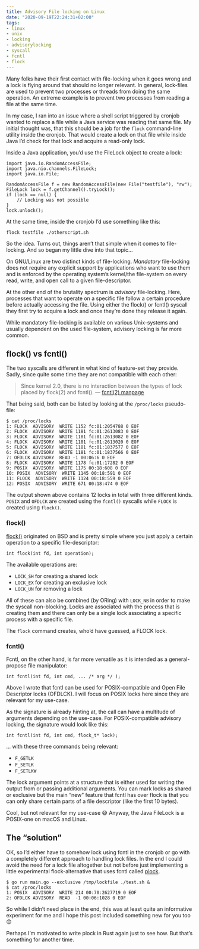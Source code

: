 ```yaml
---
title: Advisory File locking on Linux
date: "2020-09-19T22:24:31+02:00"
tags:
- linux
- unix
- locking
- advisorylocking
- syscall
- fcntl
- flock
---
```


Many folks have their first contact with file-locking when it goes wrong and a lock is flying around that should no longer relevant. In general, lock-files are used to prevent two processes or threads from doing the same operation. An extreme example is to prevent two processes from reading a file at the same time.

In my case, I ran into an issue where a shell script triggered by cronjob wanted to replace a file while a Java service was reading that same file. My initial thought was, that this should be a job for the `flock` command-line utility inside the cronjob. That would create a lock on that file while inside Java I’d check for that lock and acquire a read-only lock.

Inside a Java application, you’d use the FileLock object to create a lock:

	import java.io.RandomAccessFile;
	import java.nio.channels.FileLock;
	import java.io.File;
	
	RandomAccessFile f = new RandomAccessFile(new File("testfile"), "rw");
	FileLock lock = f.getChannel().tryLock();
	if (lock == null) {
		// Locking was not possible
	}
	lock.unlock();

At the same time, inside the cronjob I’d use something like this:

	flock testfile ./otherscript.sh

So the idea. Turns out, things aren’t that simple when it comes to file-locking. And so began my little dive into that topic…

On GNU/Linux are two distinct kinds of file-locking. *Mandatory* file-locking does not require any explicit support by applications who want to use them and is enforced by the operating system’s kernel/the file-system on every read, write, and open call to a given file-descriptor.

At the other end of the brutality spectrum is *advisory* file-locking. Here, processes that want to operate on a specific file follow a certain procedure before actually accessing the file. Using either the flock() or fcntl() syscall they first try to acquire a lock and once they’re done they release it again.

While mandatory file-locking is available on various Unix-systems and usually dependent on the used file-system, advisory locking is far more common.

## flock() vs fcntl()

The two syscalls are different in what kind of feature-set they provide. Sadly, since quite some time they are not compatible with each other:

> Since kernel 2.0, there is no interaction between the types of lock placed by flock(2) and fcntl().
> — [fcntl(2) manpage](https://linux.die.net/man/2/fcntl)

That being said, both can be listed by looking at the `/proc/locks` pseudo-file:

	$ cat /proc/locks
	1: FLOCK  ADVISORY  WRITE 1152 fc:01:2054788 0 EOF
	2: FLOCK  ADVISORY  WRITE 1181 fc:01:2613083 0 EOF
	3: FLOCK  ADVISORY  WRITE 1181 fc:01:2613082 0 EOF
	4: FLOCK  ADVISORY  WRITE 1181 fc:01:2613020 0 EOF
	5: FLOCK  ADVISORY  WRITE 1181 fc:01:1837577 0 EOF
	6: FLOCK  ADVISORY  WRITE 1181 fc:01:1837566 0 EOF
	7: OFDLCK ADVISORY  READ -1 00:06:6 0 EOF
	8: FLOCK  ADVISORY  WRITE 1178 fc:01:17282 0 EOF
	9: POSIX  ADVISORY  WRITE 1175 00:18:608 0 EOF
	10: POSIX  ADVISORY  WRITE 1145 00:18:591 0 EOF
	11: FLOCK  ADVISORY  WRITE 1124 00:18:559 0 EOF
	12: POSIX  ADVISORY  WRITE 671 00:18:474 0 EOF

The output shown above contains 12 locks in total with three different kinds. `POSIX` and `OFDLCK` are created using the `fcntl()` syscalls while `FLOCK` is created using `flock()`.

### flock()

[flock()](https://linux.die.net/man/2/flock) originated on BSD and is pretty simple where you just apply a certain operation to a specific file-descriptor:

	int flock(int fd, int operation);

The available operations are:

- `LOCK_SH` for creating a shared lock
- `LOCK_EX` for creating an exclusive lock
- `LOCK_UN` for removing a lock

All of these can also be combined (by ORing) with `LOCK_NB` in order to make the syscall non-blocking. Locks are associated with the process that is creating them and there can only be a single lock associating a specific process with a specific file.

The `flock` command creates, who’d have guessed, a FLOCK lock.

### fcntl()

Fcntl, on the other hand, is far more versatile as it is intended as a general-propose file manipulator:

	int fcntl(int fd, int cmd, ... /* arg */ );

Above I wrote that fcntl can be used for POSIX-compatible and Open File Descriptor locks (OFDLCK). I will focus on POSIX locks here since they are relevant for my use-case.

As the signature is already hinting at, the call can have a multitude of arguments depending on the use-case. For POSIX-compatible advisory locking, the signature would look like this:

	int fcntl(int fd, int cmd, flock_t* lock);

… with these three commands being relevant:

- `F_GETLK`
- `F_SETLK`
- `F_SETLKW`

The lock argument points at a structure that is either used for writing the output from or passing additional arguments. You can mark locks as shared or exclusive but the main “new” feature that fcntl has over flock is that you can only share certain parts of a file descriptor (like the first 10 bytes).

Cool, but not relevant for my use-case 😅 Anyway, the Java FileLock is a POSIX-one on macOS and Linux.

## The “solution”

OK, so I’d either have to somehow lock using fcntl in the cronjob or go with a completely different approach to handling lock files. In the end I could avoid the need for a lock file altogether but not before just implementing a little experimental flock-alternative that uses fcntl called [plock](https://github.com/zerok/plock).

	$ go run main.go --exclusive /tmp/lockfile ./test.sh &
	$ cat /proc/locks
	1: POSIX  ADVISORY  WRITE 214 00:70:2627719 0 EOF
	2: OFDLCK ADVISORY  READ  -1 00:06:1028 0 EOF

So while I didn’t need place in the end, this was at least quite an informative experiment for me and I hope this post included something new for you too 😊

Perhaps I’m motivated to write plock in Rust again just to see how. But that’s something for another time.
